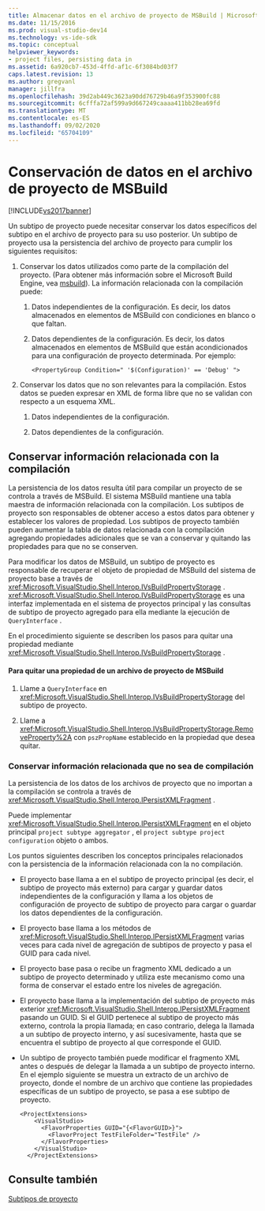 ```yaml
---
title: Almacenar datos en el archivo de proyecto de MSBuild | Microsoft Docs
ms.date: 11/15/2016
ms.prod: visual-studio-dev14
ms.technology: vs-ide-sdk
ms.topic: conceptual
helpviewer_keywords:
- project files, persisting data in
ms.assetid: 6a920cb7-453d-4ffd-af1c-6f3084bd03f7
caps.latest.revision: 13
ms.author: gregvanl
manager: jillfra
ms.openlocfilehash: 39d2ab449c3623a90dd76729b46a9f353900fc88
ms.sourcegitcommit: 6cfffa72af599a9d667249caaaa411bb28ea69fd
ms.translationtype: MT
ms.contentlocale: es-ES
ms.lasthandoff: 09/02/2020
ms.locfileid: "65704109"
---
```

# <a name="persisting-data-in-the-msbuild-project-file"></a>Conservación de datos en el archivo de proyecto de MSBuild
[!INCLUDE[vs2017banner](../../includes/vs2017banner.md)]

Un subtipo de proyecto puede necesitar conservar los datos específicos del subtipo en el archivo de proyecto para su uso posterior. Un subtipo de proyecto usa la persistencia del archivo de proyecto para cumplir los siguientes requisitos:  
  
1. Conservar los datos utilizados como parte de la compilación del proyecto. (Para obtener más información sobre el Microsoft Build Engine, vea [msbuild](https://msdn.microsoft.com/7c49aba1-ee6c-47d8-9de1-6f29a906e20b)). La información relacionada con la compilación puede:  
  
    1. Datos independientes de la configuración. Es decir, los datos almacenados en elementos de MSBuild con condiciones en blanco o que faltan.  
  
    2. Datos dependientes de la configuración. Es decir, los datos almacenados en elementos de MSBuild que están acondicionados para una configuración de proyecto determinada. Por ejemplo:  
  
        ```  
        <PropertyGroup Condition=" '$(Configuration)' == 'Debug' ">  
        ```  
  
2. Conservar los datos que no son relevantes para la compilación. Estos datos se pueden expresar en XML de forma libre que no se validan con respecto a un esquema XML.  
  
    1. Datos independientes de la configuración.  
  
    2. Datos dependientes de la configuración.  
  
## <a name="persisting-build-related-information"></a>Conservar información relacionada con la compilación  
 La persistencia de los datos resulta útil para compilar un proyecto de se controla a través de MSBuild. El sistema MSBuild mantiene una tabla maestra de información relacionada con la compilación. Los subtipos de proyecto son responsables de obtener acceso a estos datos para obtener y establecer los valores de propiedad. Los subtipos de proyecto también pueden aumentar la tabla de datos relacionada con la compilación agregando propiedades adicionales que se van a conservar y quitando las propiedades para que no se conserven.  
  
 Para modificar los datos de MSBuild, un subtipo de proyecto es responsable de recuperar el objeto de propiedad de MSBuild del sistema de proyecto base a través de <xref:Microsoft.VisualStudio.Shell.Interop.IVsBuildPropertyStorage> . <xref:Microsoft.VisualStudio.Shell.Interop.IVsBuildPropertyStorage> es una interfaz implementada en el sistema de proyectos principal y las consultas de subtipo de proyecto agregado para ella mediante la ejecución de `QueryInterface` .  
  
 En el procedimiento siguiente se describen los pasos para quitar una propiedad mediante <xref:Microsoft.VisualStudio.Shell.Interop.IVsBuildPropertyStorage> .  
  
#### <a name="to-remove-a-property-from-an-msbuild-project-file"></a>Para quitar una propiedad de un archivo de proyecto de MSBuild  
  
1. Llame a `QueryInterface` en <xref:Microsoft.VisualStudio.Shell.Interop.IVsBuildPropertyStorage> del subtipo de proyecto.  
  
2. Llame a <xref:Microsoft.VisualStudio.Shell.Interop.IVsBuildPropertyStorage.RemoveProperty%2A> con `pszPropName` establecido en la propiedad que desea quitar.  
  
### <a name="persisting-non-build-related-information"></a>Conservar información relacionada que no sea de compilación  
 La persistencia de los datos de los archivos de proyecto que no importan a la compilación se controla a través de <xref:Microsoft.VisualStudio.Shell.Interop.IPersistXMLFragment> .  
  
 Puede implementar <xref:Microsoft.VisualStudio.Shell.Interop.IPersistXMLFragment> en el objeto principal `project subtype aggregator` , el `project subtype project configuration` objeto o ambos.  
  
 Los puntos siguientes describen los conceptos principales relacionados con la persistencia de la información relacionada con la no compilación.  
  
- El proyecto base llama a en el subtipo de proyecto principal (es decir, el subtipo de proyecto más externo) para cargar y guardar datos independientes de la configuración y llama a los objetos de configuración de proyecto de subtipo de proyecto para cargar o guardar los datos dependientes de la configuración.  
  
- El proyecto base llama a los métodos de <xref:Microsoft.VisualStudio.Shell.Interop.IPersistXMLFragment> varias veces para cada nivel de agregación de subtipos de proyecto y pasa el GUID para cada nivel.  
  
- El proyecto base pasa o recibe un fragmento XML dedicado a un subtipo de proyecto determinado y utiliza este mecanismo como una forma de conservar el estado entre los niveles de agregación.  
  
- El proyecto base llama a la implementación del subtipo de proyecto más exterior <xref:Microsoft.VisualStudio.Shell.Interop.IPersistXMLFragment> pasando un GUID. Si el GUID pertenece al subtipo de proyecto más externo, controla la propia llamada; en caso contrario, delega la llamada a un subtipo de proyecto interno, y así sucesivamente, hasta que se encuentra el subtipo de proyecto al que corresponde el GUID.  
  
- Un subtipo de proyecto también puede modificar el fragmento XML antes o después de delegar la llamada a un subtipo de proyecto interno. En el ejemplo siguiente se muestra un extracto de un archivo de proyecto, donde el nombre de un archivo que contiene las propiedades específicas de un subtipo de proyecto, se pasa a ese subtipo de proyecto.  
  
    ```  
    <ProjectExtensions>  
        <VisualStudio>  
          <FlavorProperties GUID="{<FlavorGUID>}">  
            <FlavorProject TestFileFolder="TestFile" />  
          </FlavorProperties>  
        </VisualStudio>  
      </ProjectExtensions>  
    ```  
  
## <a name="see-also"></a>Consulte también  
 [Subtipos de proyecto](../../extensibility/internals/project-subtypes.md)
